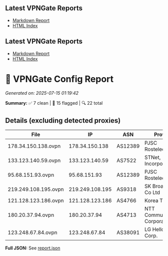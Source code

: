 ## Latest VPNGate Reports
- [Markdown Report](reports/IPs_No_Proxy_20250715_062510.md)
- [HTML Index](html/index_20250715_062510.html)

## Latest VPNGate Reports
- [Markdown Report](reports/IPs_No_Proxy_20250715_012207.md)
- [HTML Index](html/index_20250715_012207.html)

# 🚀 VPNGate Config Report
_Generated on: 2025-07-15 01:19:42_

**Summary:** ✅ 7 clean | 🚫 15 flagged | 🔍 22 total

## Details (excluding detected proxies)
| File | IP | ASN | Provider | Country | Type | Risk | Proxy |
|------|----|-----|----------|---------|------|------|-------|
| 178.34.150.138.ovpn | 178.34.150.138 | AS12389 | PJSC Rostelecom | RU | Residential | 0 | no |
| 133.123.140.59.ovpn | 133.123.140.59 | AS7522 | STNet, Incorporated | JP | Business | 0 | no |
| 95.68.151.93.ovpn | 95.68.151.93 | AS12389 | PJSC Rostelecom | RU | Residential | 0 | no |
| 219.249.108.195.ovpn | 219.249.108.195 | AS9318 | SK Broadband Co Ltd | KR | Residential | 0 | no |
| 121.128.123.186.ovpn | 121.128.123.186 | AS4766 | Korea Telecom | KR | Business | 0 | no |
| 180.20.37.94.ovpn | 180.20.37.94 | AS4713 | NTT Communications Corporation | JP | Business | 0 | no |
| 123.248.67.84.ovpn | 123.248.67.84 | AS38091 | LG HelloVision Corp. | KR | Business | 0 | no |

**Full JSON:** See [report.json](./report.json)
